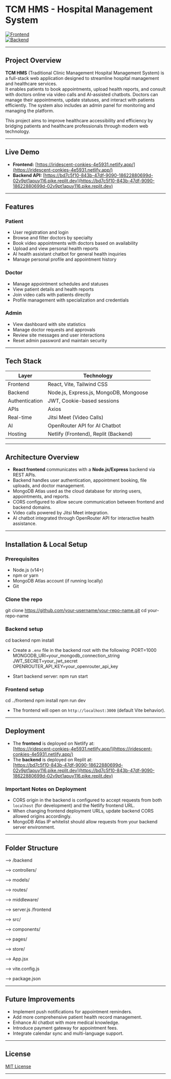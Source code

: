 # TCM HMS - Hospital Management System

[![Frontend](https://img.shields.io/badge/frontend-React-blue)](https://iridescent-conkies-4e5931.netlify.app/)  
[![Backend](https://img.shields.io/badge/backend-Node.js-green)](https://bd7c5f10-843b-47df-9090-18622880699d-02v9pt1apuy116.pike.replit.dev)  

---

## Project Overview

**TCM HMS** (Traditional Clinic Management Hospital Management System) is a full-stack web application designed to streamline hospital management and healthcare services.  
It enables patients to book appointments, upload health reports, and consult with doctors online via video calls and AI-assisted chatbots. Doctors can manage their appointments, update statuses, and interact with patients efficiently. The system also includes an admin panel for monitoring and managing the platform.

This project aims to improve healthcare accessibility and efficiency by bridging patients and healthcare professionals through modern web technology.

---

## Live Demo

- **Frontend:** [https://iridescent-conkies-4e5931.netlify.app/](https://iridescent-conkies-4e5931.netlify.app/)  
- **Backend API:** [https://bd7c5f10-843b-47df-9090-18622880699d-02v9pt1apuy116.pike.replit.dev](https://bd7c5f10-843b-47df-9090-18622880699d-02v9pt1apuy116.pike.replit.dev)  

---

## Features

### Patient
- User registration and login
- Browse and filter doctors by specialty
- Book video appointments with doctors based on availability
- Upload and view personal health reports
- AI health assistant chatbot for general health inquiries
- Manage personal profile and appointment history

### Doctor
- Manage appointment schedules and statuses
- View patient details and health reports
- Join video calls with patients directly
- Profile management with specialization and credentials

### Admin
- View dashboard with site statistics
- Manage doctor requests and approvals
- Review site messages and user interactions
- Reset admin password and maintain security

---

## Tech Stack

| Layer       | Technology                            |
|-------------|------------------------------------|
| Frontend    | React, Vite, Tailwind CSS           |
| Backend     | Node.js, Express.js, MongoDB, Mongoose |
| Authentication | JWT, Cookie-based sessions         |
| APIs       | Axios                             |
| Real-time  | Jitsi Meet (Video Calls)            |
| AI         | OpenRouter API for AI Chatbot       |
| Hosting    | Netlify (Frontend), Replit (Backend) |

---

## Architecture Overview

- **React frontend** communicates with a **Node.js/Express** backend via REST APIs.
- Backend handles user authentication, appointment booking, file uploads, and doctor management.
- MongoDB Atlas used as the cloud database for storing users, appointments, and reports.
- CORS configured to allow secure communication between frontend and backend domains.
- Video calls powered by Jitsi Meet integration.
- AI chatbot integrated through OpenRouter API for interactive health assistance.

---

## Installation & Local Setup

### Prerequisites

- Node.js (v14+)
- npm or yarn
- MongoDB Atlas account (if running locally)
- Git

### Clone the repo
git clone https://github.com/your-username/your-repo-name.git
cd your-repo-name


### Backend setup
cd backend
npm install

- Create a `.env` file in the backend root with the following:
PORT=1000
MONGODB_URI=your_mongodb_connection_string
JWT_SECRET=your_jwt_secret
OPENROUTER_API_KEY=your_openrouter_api_key

- Start backend server:
npm run start

### Frontend setup
cd ../frontend
npm install
npm run dev


- The frontend will open on `http://localhost:3000` (default Vite behavior).

---

## Deployment

- The **frontend** is deployed on Netlify at:  
  [https://iridescent-conkies-4e5931.netlify.app/](https://iridescent-conkies-4e5931.netlify.app/)  
- The **backend** is deployed on Replit at:  
  [https://bd7c5f10-843b-47df-9090-18622880699d-02v9pt1apuy116.pike.replit.dev](https://bd7c5f10-843b-47df-9090-18622880699d-02v9pt1apuy116.pike.replit.dev)  

### Important Notes on Deployment

- CORS origin in the backend is configured to accept requests from both `localhost` (for development) and the Netlify frontend URL.
- When changing frontend deployment URLs, update backend CORS allowed origins accordingly.
- MongoDB Atlas IP whitelist should allow requests from your backend server environment.

---

## Folder Structure
--> /backend

-->  controllers/

-->  models/

-->  routes/

-->  middleware/

 --> server.js
    /frontend

-->  src/

-->  components/

-->   pages/

-->   store/

-->   App.jsx

-->  vite.config.js

-->  package.json


---

## Future Improvements

- Implement push notifications for appointment reminders.
- Add more comprehensive patient health record management.
- Enhance AI chatbot with more medical knowledge.
- Introduce payment gateway for appointment fees.
- Integrate calendar sync and multi-language support.

---

## License

[MIT License](LICENSE)

---





